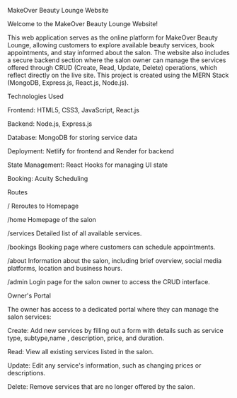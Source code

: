 MakeOver Beauty Lounge Website

Welcome to the MakeOver Beauty Lounge Website! 

This web application serves as the online platform for MakeOver Beauty Lounge, allowing customers to explore available beauty services, book appointments, and stay informed about the salon. The website also includes a secure backend section where the salon owner can manage the services offered through CRUD (Create, Read, Update, Delete) operations, which reflect directly on the live site. This project is created using the MERN Stack (MongoDB, Express.js, React.js, Node.js).



Technologies Used

Frontend: HTML5, CSS3, JavaScript, React.js

Backend: Node.js, Express.js

Database: MongoDB for storing service data

Deployment: Netlify for frontend and Render for backend

State Management: React Hooks for managing UI state

Booking: Acuity Scheduling



Routes

/ Reroutes to Homepage

/home Homepage of the salon

/services Detailed list of all available services.

/bookings Booking page where customers can schedule appointments.

/about Information about the salon, including brief overview, social media platforms, location and business hours.

/admin Login page for the salon owner to access the CRUD interface. 



Owner's Portal

The owner has access to a dedicated portal where they can manage the salon services:

Create: Add new services by filling out a form with details such as service type, subtype,name , description, price, and duration.

Read: View all existing services listed in the salon.

Update: Edit any service's information, such as changing prices or descriptions.

Delete: Remove services that are no longer offered by the salon.
